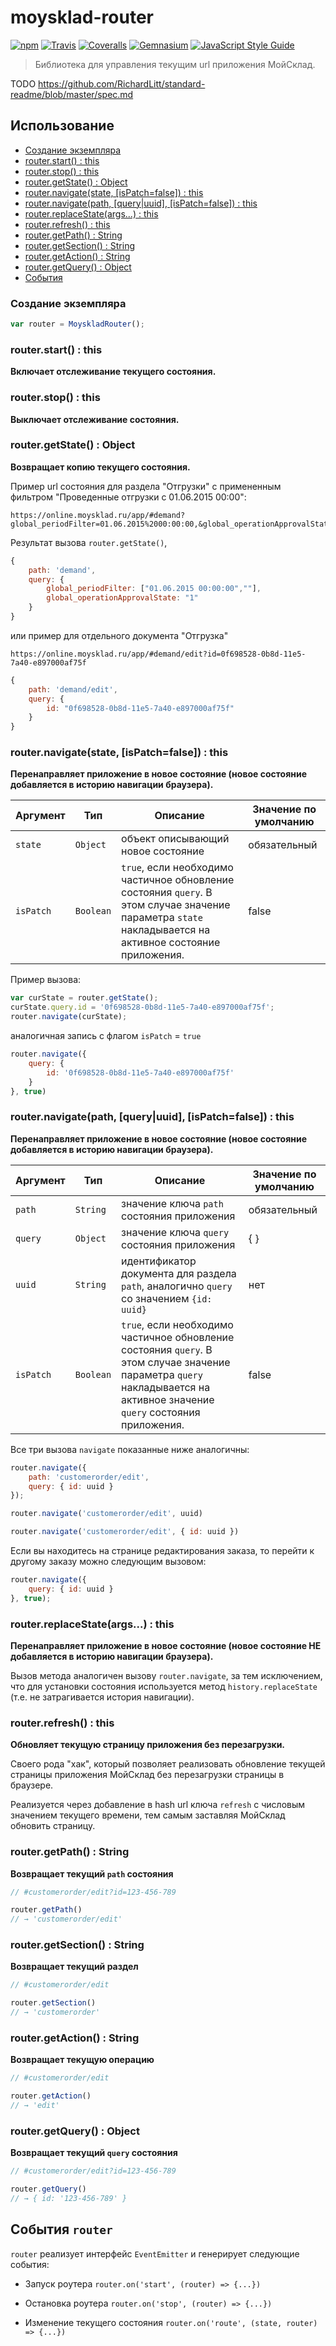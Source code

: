 moysklad-router
===============

[![npm](https://img.shields.io/npm/v/moysklad-router.svg?maxAge=2592000&style=flat-square)](https://www.npmjs.com/package/moysklad-router) [![Travis](https://img.shields.io/travis/wmakeev/moysklad-router.svg?maxAge=2592000&style=flat-square)](https://travis-ci.org/wmakeev/moysklad-router) [![Coveralls](https://img.shields.io/coveralls/wmakeev/moysklad-router.svg?maxAge=2592000&style=flat-square)](https://coveralls.io/github/wmakeev/moysklad-router) [![Gemnasium](https://img.shields.io/gemnasium/wmakeev/moysklad-router.svg?maxAge=2592000&style=flat-square)](https://gemnasium.com/github.com/wmakeev/moysklad-router) [![JavaScript Style Guide](https://img.shields.io/badge/code%20style-standard-brightgreen.svg?style=flat-square)](http://standardjs.com/)

> Библиотека для управления текущим url приложения МойСклад.

TODO https://github.com/RichardLitt/standard-readme/blob/master/spec.md

## Использование

- [Создание экземпляра](#Создание-экземпляра)
- [router.start() : this](#routerstart--this)
- [router.stop() : this](#routerstop--this)
- [router.getState() : Object](#routergetstate--object)
- [router.navigate(state, [isPatch=false]) : this](#routernavigatestate-ispatchfalse--this)
- [router.navigate(path, [query|uuid], [isPatch=false]) : this](#routernavigatepath-queryuuid-ispatchfalse--this)
- [router.replaceState(args...) : this](#routerreplacestateargs--this)
- [router.refresh() : this](#routerrefresh--this)
- [router.getPath() : String](#routergetpath--string)
- [router.getSection() : String](#routergetsection--string)
- [router.getAction() : String](#routergetaction--string)
- [router.getQuery() : Object](#routergetquery--object)
- [События](#События-router)

### Создание экземпляра

```js
var router = MoyskladRouter();
```

### router.start() : this
**Включает отслеживание текущего состояния.**


### router.stop() : this
**Выключает отслеживание состояния.**


### router.getState() : Object
**Возвращает копию текущего состояния.**

Пример url состояния для раздела "Отгрузки" с примененным фильтром "Проведенные отгрузки с 01.06.2015 00:00":

```
https://online.moysklad.ru/app/#demand?global_periodFilter=01.06.2015%2000:00:00,&global_operationApprovalState=1
```

Результат вызова `router.getState()`,

```js
{
	path: 'demand',
	query: {
		global_periodFilter: ["01.06.2015 00:00:00",""],
		global_operationApprovalState: "1"
	}
}
```

или пример для отдельного документа "Отгрузка"

```
https://online.moysklad.ru/app/#demand/edit?id=0f698528-0b8d-11e5-7a40-e897000af75f
```

```js
{
	path: 'demand/edit',
	query: {
		id: "0f698528-0b8d-11e5-7a40-e897000af75f"
	}
}
```


### router.navigate(state, [isPatch=false]) : this
**Перенаправляет приложение в новое состояние (новое состояние добавляется в историю навигации браузера).**

| Аргумент | Тип      | Описание | Значение по умолчанию
-----------|----------|----------|----------------------
| `state`  | `Object` | объект описывающий новое состояние | обязательный
| `isPatch`| `Boolean`| `true`, если необходимо частичное обновление состояния `query`. В этом случае значение параметра `state` накладывается на активное состояние приложения. | false

Пример вызова:

```js
var curState = router.getState();
curState.query.id = '0f698528-0b8d-11e5-7a40-e897000af75f';
router.navigate(curState);
```

аналогичная запись с флагом `isPatch` = `true`

```js
router.navigate({
	query: {
		id: '0f698528-0b8d-11e5-7a40-e897000af75f'
	}
}, true)
```

### router.navigate(path, [query|uuid], [isPatch=false]) : this
**Перенаправляет приложение в новое состояние (новое состояние добавляется в историю навигации браузера).**

| Аргумент | Тип      | Описание | Значение по умолчанию
-----------|----------|----------|----------------------
| `path`   | `String` | значение ключа `path` состояния приложения | обязательный
| `query`  | `Object` | значение ключа `query` состояния приложения | { }
| `uuid`   | `String` | идентификатор документа для раздела `path`,  аналогично `query` со значением `{id: uuid}` | нет
| `isPatch`| `Boolean`| `true`, если необходимо частичное обновление состояния `query`. В этом случае значение параметра `query` накладывается на активное значение `query` состояния приложения. | false

Все три вызова `navigate` показанные ниже аналогичны:

```js
router.navigate({
	path: 'customerorder/edit',
	query: { id: uuid }
});

router.navigate('customerorder/edit', uuid)

router.navigate('customerorder/edit', { id: uuid })
```

Если вы находитесь на странице редактирования заказа, то перейти к другому заказу можно следующим вызовом:

```js
router.navigate({
	query: { id: uuid }
}, true);
```


### router.replaceState(args...) : this
**Перенаправляет приложение в новое состояние (новое состояние НЕ добавляется в историю навигации браузера).**

Вызов метода аналогичен вызову `router.navigate`, за тем исключением, что для установки состояния используется метод `history.replaceState` (т.е. не затрагивается история навигации).


### router.refresh() : this
**Обновляет текущую страницу приложения без перезагрузки.**

Своего рода "хак", который позволяет реализовать обновление текущей страницы приложения МойСклад без перезагрузки страницы в браузере.

Реализуется через добавление в hash url ключа `refresh` с числовым значением текущего времени, тем самым заставляя МойСклад обновить страницу.


### router.getPath() : String
**Возвращает текущий `path` состояния**

```js
// #customerorder/edit?id=123-456-789

router.getPath()
// → 'customerorder/edit'
```

### router.getSection() : String
**Возвращает текущий раздел**

```js
// #customerorder/edit

router.getSection()
// → 'customerorder'
```

### router.getAction() : String
**Возвращает текущую операцию**

```js
// #customerorder/edit

router.getAction()
// → 'edit'
```

### router.getQuery() : Object
**Возвращает текущий `query` состояния**

```js
// #customerorder/edit?id=123-456-789

router.getQuery()
// → { id: '123-456-789' }
```


## События `router`

`router` реализует интерфейс `EventEmitter` и генерирует следующие события:

- Запуск роутера
  `router.on('start', (router) => {...})`

- Остановка роутера
  `router.on('stop', (router) => {...})`

- Изменение текущего состояния
  `router.on('route', (state, router) => {...})`
